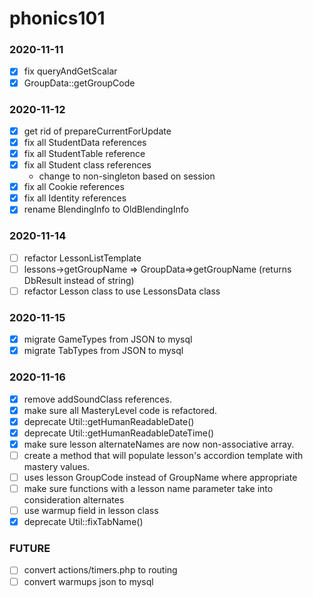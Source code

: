 # phonics101

### 2020-11-11
*[x] fix queryAndGetScalar
*[x] GroupData::getGroupCode 
### 2020-11-12
*[x] get rid of prepareCurrentForUpdate
*[x] fix all StudentData references
*[x] fix all StudentTable reference 
*[x] fix all Student class references
  * change to non-singleton based on session
*[x] fix all Cookie references
*[x] fix all Identity references
*[x] rename BlendingInfo to OldBlendingInfo

### 2020-11-14

*[ ] refactor LessonListTemplate
*[ ] lessons->getGroupName => GroupData=>getGroupName (returns DbResult instead of string)
*[ ] refactor Lesson class to use LessonsData class

### 2020-11-15
*[x] migrate GameTypes from JSON to mysql
*[x] migrate TabTypes from JSON to mysql

### 2020-11-16
*[x] remove addSoundClass references.
*[x] make sure all MasteryLevel code is refactored.
*[x] deprecate Util::getHumanReadableDate()
*[x] deprecate Util::getHumanReadableDateTime()
*[x] make sure lesson alternateNames are now non-associative array.
*[ ] create a method that will populate lesson's accordion template with mastery values.
*[ ] uses lesson GroupCode instead of GroupName where appropriate
*[ ] make sure functions with a lesson name parameter take into consideration alternates
*[ ] use warmup field in lesson class
*[x] deprecate Util::fixTabName()

### FUTURE
*[ ] convert actions/timers.php to routing
*[ ] convert warmups json to mysql
